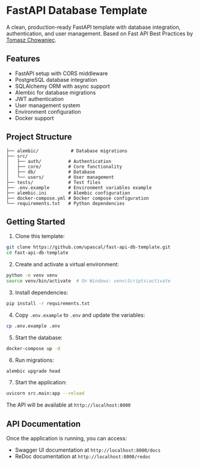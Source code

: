 # FastAPI Database Template

A clean, production-ready FastAPI template with database integration, authentication, and user management. Based on Fast API Best Practices by [Tomasz Chowaniec](https://github.com/tomaszchow/fastapi-best-practices).

## Features

- FastAPI setup with CORS middleware
- PostgreSQL database integration
- SQLAlchemy ORM with async support
- Alembic for database migrations
- JWT authentication
- User management system
- Environment configuration
- Docker support

## Project Structure

```
├── alembic/            # Database migrations
├── src/
│   ├── auth/          # Authentication
│   ├── core/          # Core functionality
│   ├── db/            # Database
│   └── users/         # User management
├── tests/             # Test files
├── .env.example       # Environment variables example
├── alembic.ini        # Alembic configuration
├── docker-compose.yml # Docker compose configuration
└── requirements.txt   # Python dependencies
```

## Getting Started

1. Clone this template:
```bash
git clone https://github.com/upascal/fast-api-db-template.git
cd fast-api-db-template
```

2. Create and activate a virtual environment:
```bash
python -m venv venv
source venv/bin/activate  # On Windows: venv\Scripts\activate
```

3. Install dependencies:
```bash
pip install -r requirements.txt
```

4. Copy `.env.example` to `.env` and update the variables:
```bash
cp .env.example .env
```

5. Start the database:
```bash
docker-compose up -d
```

6. Run migrations:
```bash
alembic upgrade head
```

7. Start the application:
```bash
uvicorn src.main:app --reload
```

The API will be available at `http://localhost:8000`

## API Documentation

Once the application is running, you can access:
- Swagger UI documentation at `http://localhost:8000/docs`
- ReDoc documentation at `http://localhost:8000/redoc`
